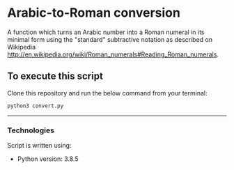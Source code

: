 # Arabic-to-Roman conversion
A function which turns an Arabic number into a Roman numeral in its minimal form using the "standard" subtractive notation  as described on Wikipedia <http://en.wikipedia.org/wiki/Roman_numerals#Reading_Roman_numerals>.

## To execute this script
Clone this repository and run the below command from your terminal:

```sh
python3 convert.py
```
---
### Technologies
Script is written using:
* Python version: 3.8.5
